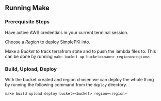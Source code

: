 ## Running Make

### Prerequisite Steps

Have active AWS credentials in your current terminal session.

Choose a *Region* to deploy SimplePKI into.

Make a *Bucket* to track terrafrom state and to push the lambda files to. This can be done by running `make bucket-up bucket=<name> region=<region>`.

### Build, Upload, Deploy

With the bucket created and region chosen we can deploy the whole thing by running the following command from the `deploy` directory.

```
make build upload deploy bucket=<bucket> region=<region>
```



